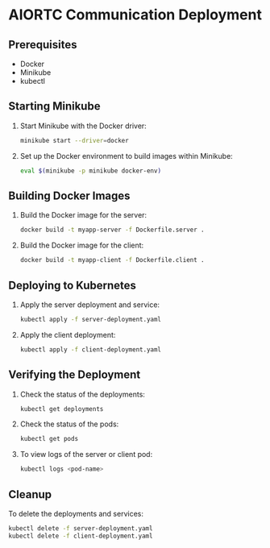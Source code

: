 # AIORTC Communication Deployment

## Prerequisites

- Docker
- Minikube
- kubectl

## Starting Minikube

1. Start Minikube with the Docker driver:
    ```sh
    minikube start --driver=docker
    ```

2. Set up the Docker environment to build images within Minikube:
    ```sh
    eval $(minikube -p minikube docker-env)
    ```

## Building Docker Images

1. Build the Docker image for the server:
    ```sh
    docker build -t myapp-server -f Dockerfile.server .
    ```

2. Build the Docker image for the client:
    ```sh
    docker build -t myapp-client -f Dockerfile.client .
    ```

## Deploying to Kubernetes

1. Apply the server deployment and service:
    ```sh
    kubectl apply -f server-deployment.yaml
    ```

2. Apply the client deployment:
    ```sh
    kubectl apply -f client-deployment.yaml
    ```

## Verifying the Deployment

1. Check the status of the deployments:
    ```sh
    kubectl get deployments
    ```

2. Check the status of the pods:
    ```sh
    kubectl get pods
    ```

3. To view logs of the server or client pod:
    ```sh
    kubectl logs <pod-name>
    ```

## Cleanup

To delete the deployments and services:
```sh
kubectl delete -f server-deployment.yaml
kubectl delete -f client-deployment.yaml
